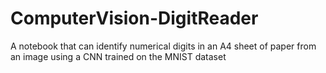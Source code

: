 # ComputerVision-DigitReader
A notebook that can identify numerical digits in an A4 sheet of paper from an image using a CNN trained on the MNIST dataset
